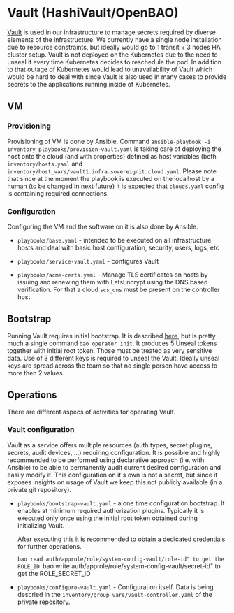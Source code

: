 # Vault (HashiVault/OpenBAO)

[Vault](openbao.org) is used in our infrastructure to manage secrets required
by diverse elements of the infrastructure. We currently have a single node
installation due to resource constraints, but ideally would go to 1 transit + 3
nodes HA cluster setup. Vault is not deployed on the Kubernetes due to the need
to unseal it every time Kubernetes decides to reschedule the pod. In addition
to that outage of Kubernetes would lead to unavailability of Vault which would
be hard to deal with since Vault is also used in many cases to provide secrets
to the applications running inside of Kubernetes.

## VM

### Provisioning

Provisioning of VM is done by Ansible. Command `ansible-playbook -i inventory
playbooks/provision-vault.yaml` is taking care of deploying the host onto the
cloud (and with properties) defined as host variables (both
`inventory/hosts.yaml` and
`inventory/host_vars/vault1.infra.sovereignit.cloud.yaml`. Please note that
since at the moment the playbook is executed on the localhost by a human (to be
changed in next future) it is expected that `clouds.yaml` config is containing
required connections.

### Configuration

Configuring the VM and the software on it is also done by Ansible.

- `playbooks/base.yaml` - intended to be executed on all infrastructure hosts
  and deal with basic host configuration, security, users, logs, etc

- `playbooks/service-vault.yaml` - configures Vault

- `playbooks/acme-certs.yaml` - Manage TLS certificates on hosts by issuing and
  renewing them with LetsEncrypt using the DNS based verification. For that a
  cloud `scs_dns` must be present on the controller host.

## Bootstrap

Running Vault requires initial bootstrap. It is described
[here](https://openbao.org/docs/commands/operator/init/), but is pretty much a
single command `bao operator init`. It produces 5 Unseal tokens together with
initial root token. Those must be treated as very sensitive data. Use of 3
different keys is required to unseal the Vault. Ideally unseal keys are spread
across the team so that no single person have access to more then 2 values.

## Operations

There are different aspecs of activities for operating Vault.

### Vault configuration

Vault as a service offers multiple resources (auth types, secret plugins,
secrets, audit devices, ...) requiring configuration. It is possible and highly
recommended to be performed using declarative approach (i.e. with Ansible) to
be able to permanently audit current desired configuration and easily modify
it. This configuration on it's own is not a secret, but since it exposes
insights on usage of Vault we keep this not publicly available (in a private
git repository).

- `playbooks/bootstrap-vault.yaml` - a one time configuration bootstrap. It
  enables at minimum required authorization plugins. Typically it is executed
  only once using the initial root token obtained during initializing Vault.

  After executing this it is recommended to obtain a dedicated credentials for
  further operations.

  `bao read auth/approle/role/system-config-vault/role-id" to get the ROLE_ID
  `bao write auth/approle/role/system-config-vault/secret-id" to get the ROLE_SECRET_ID

- `playbooks/configure-vault.yaml` - Configuration itself. Data is being
  descried in the `inventory/group_vars/vault-controller.yaml` of the private
  repository.
